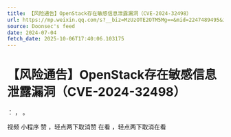 ```yaml
---
title: 【风险通告】OpenStack存在敏感信息泄露漏洞（CVE-2024-32498）
url: https://mp.weixin.qq.com/s?__biz=MzUzOTE2OTM5Mg==&mid=2247489495&idx=2&sn=a97728c4a1895937c969b5ccd486e141
source: Doonsec's feed
date: 2024-07-04
fetch_date: 2025-10-06T17:40:06.103175
---
```


# 【风险通告】OpenStack存在敏感信息泄露漏洞（CVE-2024-32498）

：
，
。

视频
小程序
赞
，轻点两下取消赞
在看
，轻点两下取消在看